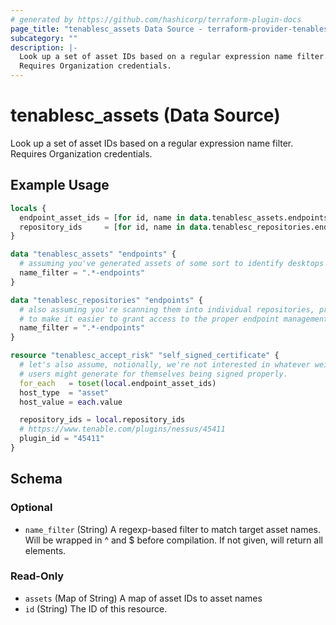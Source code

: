 ```yaml
---
# generated by https://github.com/hashicorp/terraform-plugin-docs
page_title: "tenablesc_assets Data Source - terraform-provider-tenablesc"
subcategory: ""
description: |-
  Look up a set of asset IDs based on a regular expression name filter.
  Requires Organization credentials.
---
```


# tenablesc_assets (Data Source)

Look up a set of asset IDs based on a regular expression name filter.
Requires Organization credentials.

## Example Usage

```terraform
locals {
  endpoint_asset_ids = [for id, name in data.tenablesc_assets.endpoints : id]
  repository_ids     = [for id, name in data.tenablesc_repositories.endpoints : id]
}

data "tenablesc_assets" "endpoints" {
  # assuming you've generated assets of some sort to identify desktops you're scanning.
  name_filter = ".*-endpoints"
}

data "tenablesc_repositories" "endpoints" {
  # also assuming you're scanning them into individual repositories, probably
  # to make it easier to grant access to the proper endpoint management teams.
  name_filter = ".*-endpoints"
}

resource "tenablesc_accept_risk" "self_signed_certificate" {
  # let's also assume, notionally, we're not interested in whatever weird certs
  # users might generate for themselves being signed properly.
  for_each   = toset(local.endpoint_asset_ids)
  host_type  = "asset"
  host_value = each.value

  repository_ids = local.repository_ids
  # https://www.tenable.com/plugins/nessus/45411
  plugin_id = "45411"
}
```

<!-- schema generated by tfplugindocs -->
## Schema

### Optional

- `name_filter` (String) A regexp-based filter to match target asset names. 
					 Will be wrapped in ^ and $ before compilation. 
					 If not given, will return all elements.

### Read-Only

- `assets` (Map of String) A map of asset IDs to asset names
- `id` (String) The ID of this resource.


